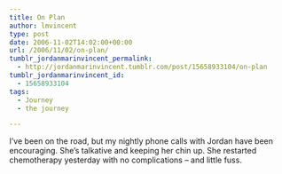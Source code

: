 ```yaml
---
title: On Plan
author: lmvincent
type: post
date: 2006-11-02T14:02:00+00:00
url: /2006/11/02/on-plan/
tumblr_jordanmarinvincent_permalink:
  - http://jordanmarinvincent.tumblr.com/post/15658933104/on-plan
tumblr_jordanmarinvincent_id:
  - 15658933104
tags:
  - Journey
  - the journey

---
```

I&rsquo;ve been on the road, but my nightly phone calls with Jordan have been encouraging. She&rsquo;s talkative and keeping her chin up. She restarted chemotherapy yesterday with no complications &ndash; and little fuss.

<div class="blogger-post-footer">
  <img loading="lazy" width="1" height="1" src="https://blogger.googleusercontent.com/tracker/9039099668816362935-8981379510748933004?l=jordansjourney2.blogspot.com" alt="" />
</div>